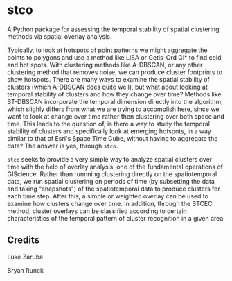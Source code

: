 # stco

A Python package for assessing the temporal stability of spatial clustering methods via spatial overlay analysis.

Typically, to look at hotspots of point patterns we might aggregate the points to polygons and use a method like LISA or Getis-Ord Gi\* to find cold and hot spots. With clustering methods like A-DBSCAN, or any other clustering method that removes noise, we can produce cluster footprints to show hotspots. There are many ways to examine the spatial stability of clusters (which A-DBSCAN does quite well), but what about looking at temporal stability of clusters and how they change over time? Methods like ST-DBSCAN incorporate the temporal dimension directly into the algorithm, which slighly differs from what we are trying to accomplish here, since we want to look at change over time rather then clustering over both space and time. This leads to the question of, is there a way to study the temporal stability of clusters and specifically look at emerging hotspots, in a way similar to that of Esri's Space Time Cube, without having to aggregate the data? The answer is yes, through `stco`.

`stco` seeks to provide a very simple way to analyze spatial clusters over time with the help of overlay analysis, one of the fundamental operations of GIScience. Rather than runnning clustering directly on the spatiotemporal data, we run spatial clustering on periods of time (by subsetting the data and taking "snapshots") of the spatiotemporal data to produce clusters for each time step. After this, a simple or weighted overlay can be used to examine how clusters change over time. In addition, through the STCEC method, cluster overlays can be classified according to certain characteristics of the temporal pattern of cluster recognition in a given area.

## Credits

Luke Zaruba

Bryan Runck
